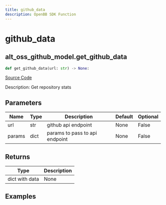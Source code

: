 ```yaml
---
title: github_data
description: OpenBB SDK Function
---
```


# github_data

## alt_oss_github_model.get_github_data

```python title='openbb_terminal/alternative/oss/github_model.py'
def get_github_data(url: str) -> None:
```
[Source Code](https://github.com/OpenBB-finance/OpenBBTerminal/tree/main/openbb_terminal/alternative/oss/github_model.py#L21)

Description: Get repository stats

## Parameters

| Name | Type | Description | Default | Optional |
| ---- | ---- | ----------- | ------- | -------- |
| url | str | github api endpoint | None | False |
| params | dict | params to pass to api endpoint | None | False |

## Returns

| Type | Description |
| ---- | ----------- |
| dict with data | None |

## Examples


